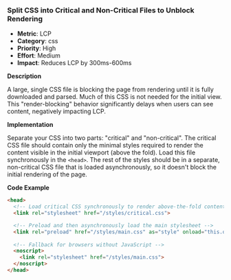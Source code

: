 ### Split CSS into Critical and Non-Critical Files to Unblock Rendering

- **Metric**: LCP
- **Category**: css
- **Priority**: High
- **Effort**: Medium
- **Impact**: Reduces LCP by 300ms-600ms

**Description**

A large, single CSS file is blocking the page from rendering until it is fully downloaded and parsed. Much of this CSS is not needed for the initial view. This "render-blocking" behavior significantly delays when users can see content, negatively impacting LCP.

**Implementation**

Separate your CSS into two parts: "critical" and "non-critical". The critical CSS file should contain only the minimal styles required to render the content visible in the initial viewport (above the fold). Load this file synchronously in the `<head>`. The rest of the styles should be in a separate, non-critical CSS file that is loaded asynchronously, so it doesn't block the initial rendering of the page.

**Code Example**
```html
<head>
  <!-- Load critical CSS synchronously to render above-the-fold content -->
  <link rel="stylesheet" href="/styles/critical.css">

  <!-- Preload and then asynchronously load the main stylesheet -->
  <link rel="preload" href="/styles/main.css" as="style" onload="this.onload=null;this.rel='stylesheet'">
  
  <!-- Fallback for browsers without JavaScript -->
  <noscript>
    <link rel="stylesheet" href="/styles/main.css">
  </noscript>
</head>
```